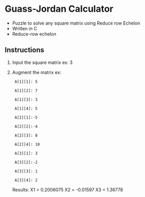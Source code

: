 # Guass-Jordan Calculator  
  * Puzzle to solve any square matrix using Reduce row Echelon
  * Written in C
  * Reduce-row echelon

## Instructions
  
1. Input the square matrix
    ex: 3 
2. Augment the matrix
    ex: 
        
        A[1][1]: 5
    
        A[1][2]: 7
        
        A[1][3]: 3
        
        A[1][4]: 5
        
        A[2][1]:-5
        
        A[2][2]:-4
        
        A[2][3]: 8
        
        A[2][4]: 10
        
        A[3][1]: 3
        
        A[3][2]:-2
        
        A[3][3]: 1
        
        A[3][4]: 2
        
    Results:
      X1 = 0.2006075
      X2 = -0.01597
      X3 = 1.36778

